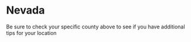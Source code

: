 # Nevada
Be sure to check your specific county above to see if you have additional tips for your location